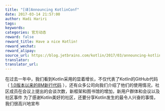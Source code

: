 ```yaml
---
title: "[译]Announcing KotlinConf"
date: 2017-03-14 21:57:00
author: Hadi Hariri
tags:
keywords:
categories: 官方动态
reward: false
reward_title: Have a nice Kotlin!
reward_wechat:
reward_alipay:
source_url: https://blog.jetbrains.com/kotlin/2017/03/announcing-kotlinconf/
translator:
translator_url:
---
```


在过去一年中，我们看到Kotlin采用的显着增长，不仅代表了Kotlin的GitHub代码（ [1.0版本以来的8M新行代码](https://blog.jetbrains.com/kotlin/2017/03/kotlin-1-1/) ），还有众多公司向我们介绍了他们的使用情况，社区成员在会议上提出的会谈次数，新框架和图书馆的增加，新用户群体和会议以及社区事件
为了感谢Kotlin美好的社区，还要分享Kotlin发生的最令人兴奋的事情，我们很高兴地宣布
